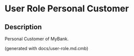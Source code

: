 # User Role Personal Customer

## Description
Personal Customer of MyBank.



(generated with docs/user-role.md.cmb)
